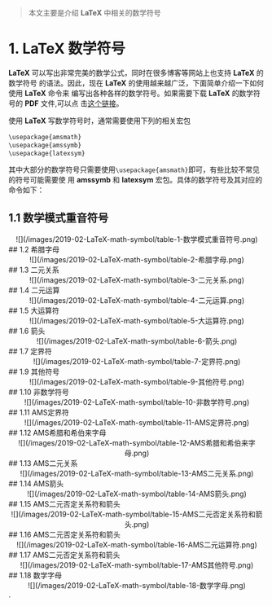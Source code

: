 
<!--more-->
>本文主要是介绍 **LaTeX** 中相关的数学符号

# 1. **LaTeX** 数学符号
**LaTeX** 可以写出非常完美的数学公式，同时在很多博客等网站上也支持 **LaTeX**  的数学符号
的语法。因此，现在 **LaTeX** 的使用越来越广泛，下面简单介绍一下如何使用  **LaTeX** 命令来
编写出各种各样的数学符号。如果需要下载 **LaTeX**  的数学符号的 **PDF**  文件,可以点
击[这个链接](/file-pdfs/latex-math-symbol.pdf)。

使用 **LaTeX** 写数学符号时，通常需要使用下列的相关宏包
```
\usepackage{amsmath}
\usepackage{amssymb}
\usepackage{latexsym}
```
其中大部分的数学符号只需要使用`\usepackage{amsmath}`即可，有些比较不常见的符号可能需要使
用 **amssymb** 和 **latexsym** 宏包。具体的数学符号及其对应的命令如下：

## 1.1 数学模式重音符号
<div align=center>
    ![](/images/2019-02-LaTeX-math-symbol/table-1-数学模式重音符号.png)
</div> 
## 1.2 希腊字母
<div align=center>
    ![](/images/2019-02-LaTeX-math-symbol/table-2-希腊字母.png)
</div> 
## 1.3 二元关系
<div align=center>
    ![](/images/2019-02-LaTeX-math-symbol/table-3-二元关系.png)
</div> 
## 1.4 二元运算
<div align=center>
    ![](/images/2019-02-LaTeX-math-symbol/table-4-二元运算.png)
</div> 
## 1.5 大运算符
<div align=center>
    ![](/images/2019-02-LaTeX-math-symbol/table-5-大运算符.png)
</div> 
## 1.6 箭头
<div align=center>
    ![](/images/2019-02-LaTeX-math-symbol/table-6-箭头.png)
</div> 
## 1.7 定界符
<div align=center>
    ![](/images/2019-02-LaTeX-math-symbol/table-7-定界符.png)
</div> 
## 1.9 其他符号
<div align=center>
    ![](/images/2019-02-LaTeX-math-symbol/table-9-其他符号.png)
</div> 
## 1.10 非数学符号
<div align=center>
    ![](/images/2019-02-LaTeX-math-symbol/table-10-非数学符号.png)
</div> 
## 1.11 AMS定界符
<div align=center>
    ![](/images/2019-02-LaTeX-math-symbol/table-11-AMS定界符.png)
</div> 
## 1.12 AMS希腊和希伯来字母
<div align=center>
    ![](/images/2019-02-LaTeX-math-symbol/table-12-AMS希腊和希伯来字母.png)
</div> 
## 1.13 AMS二元关系
<div align=center>
    ![](/images/2019-02-LaTeX-math-symbol/table-13-AMS二元关系.png)
</div> 
## 1.14 AMS箭头
<div align=center>
    ![](/images/2019-02-LaTeX-math-symbol/table-14-AMS箭头.png)
</div> 
## 1.15 AMS二元否定关系符和箭头
<div align=center>
    ![](/images/2019-02-LaTeX-math-symbol/table-15-AMS二元否定关系符和箭头.png)
</div> 
## 1.16 AMS二元否定关系符和箭头
<div align=center>
    ![](/images/2019-02-LaTeX-math-symbol/table-16-AMS二元运算符.png)
</div> 
## 1.17 AMS二元否定关系符和箭头
<div align=center>
    ![](/images/2019-02-LaTeX-math-symbol/table-17-AMS其他符号.png)
</div> 
## 1.18 数学字母
<div align=center>
    ![](/images/2019-02-LaTeX-math-symbol/table-18-数学字母.png)
</div> 
.



